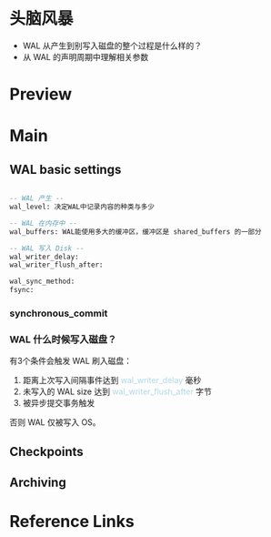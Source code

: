 # 头脑风暴

* WAL 从产生到别写入磁盘的整个过程是什么样的？
* 从 WAL 的声明周期中理解相关参数



# Preview





# Main





## WAL basic settings

```sql

-- WAL 产生 --
wal_level: 决定WAL中记录内容的种类与多少

-- WAL 在内存中 --
wal_buffers: WAL能使用多大的缓冲区，缓冲区是 shared_buffers 的一部分

-- WAL 写入 Disk --
wal_writer_delay:
wal_writer_flush_after:

wal_sync_method: 
fsync:
```



### synchronous_commit





### WAL 什么时候写入磁盘？

有3个条件会触发 WAL 刷入磁盘：

1. 距离上次写入间隔事件达到 <span style="color: lightblue">wal_writer_delay</span> 毫秒
2. 未写入的 WAL size 达到  <span style="color: lightblue">wal_writer_flush_after</span> 字节
3. 被异步提交事务触发

否则 WAL 仅被写入 OS。







## Checkpoints





## Archiving



# Reference Links

